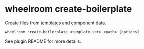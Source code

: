# wheelroom create-boilerplate

Create files from templates and component data.

```
wheelroom create-boilerplate <template-set> <path> [options]
```

See plugin README for more details.